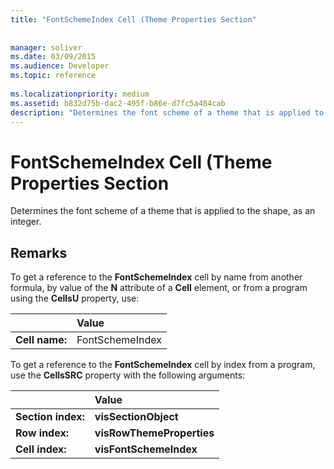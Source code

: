 ```yaml
---
title: "FontSchemeIndex Cell (Theme Properties Section"
 
 
manager: soliver
ms.date: 03/09/2015
ms.audience: Developer
ms.topic: reference
 
ms.localizationpriority: medium
ms.assetid: b832d75b-dac2-495f-b86e-d7fc5a484cab
description: "Determines the font scheme of a theme that is applied to the shape, as an integer."
---
```


# FontSchemeIndex Cell (Theme Properties Section

Determines the font scheme of a theme that is applied to the shape, as an integer. 
  
## Remarks

To get a reference to the **FontSchemeIndex** cell by name from another formula, by value of the **N** attribute of a **Cell** element, or from a program using the **CellsU** property, use: 
  
||Value |
|:-----|:-----|
| **Cell name:**  <br/> | FontSchemeIndex  <br/> |
   
To get a reference to the **FontSchemeIndex** cell by index from a program, use the **CellsSRC** property with the following arguments: 
  
||Value |
|:-----|:-----|
| **Section index:**  <br/> |**visSectionObject** <br/> |
| **Row index:**  <br/> |**visRowThemeProperties** <br/> |
| **Cell index:**  <br/> |**visFontSchemeIndex** <br/> |
   

